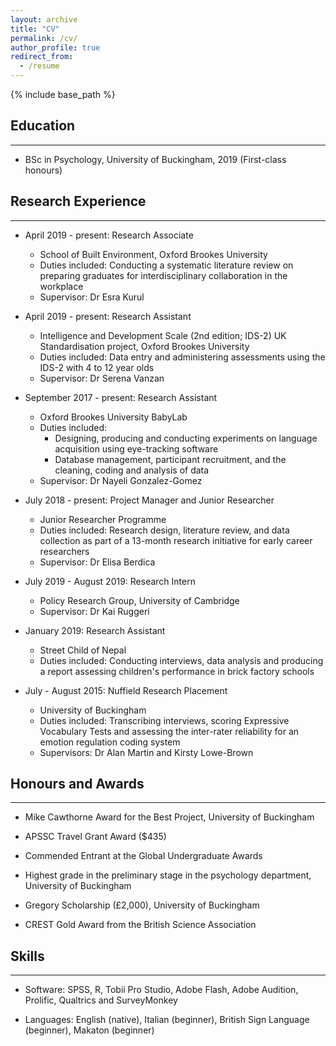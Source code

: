 ```yaml
---
layout: archive
title: "CV"
permalink: /cv/
author_profile: true
redirect_from:
  - /resume
---
```


{% include base_path %}

## Education
------
* BSc in Psychology, University of Buckingham, 2019 (First-class honours)

## Research Experience
------

* April 2019 - present: Research Associate
  * School of Built Environment, Oxford Brookes University
  * Duties included: Conducting a systematic literature review on preparing graduates for interdisciplinary collaboration in the workplace
  * Supervisor: Dr Esra Kurul
  
* April 2019 - present: Research Assistant
  * Intelligence and Development Scale (2nd edition; IDS-2) UK Standardisation project, Oxford Brookes University
  * Duties included: Data entry and administering assessments using the IDS-2 with 4 to 12 year olds
  * Supervisor: Dr Serena Vanzan
  
* September 2017 - present: Research Assistant
  * Oxford Brookes University BabyLab
  * Duties included: 
    * Designing, producing and conducting experiments on language acquisition using eye-tracking software
    * Database management, participant recruitment, and the cleaning, coding and analysis of data 
  * Supervisor: Dr Nayeli Gonzalez-Gomez

* July 2018 - present: Project Manager and Junior Researcher
  * Junior Researcher Programme
  * Duties included: Research design, literature review, and data collection as part of a 13-month research initiative for early career researchers
  * Supervisor: Dr Elisa Berdica
  
* July 2019 - August 2019: Research Intern
  * Policy Research Group, University of Cambridge
  * Supervisor: Dr Kai Ruggeri
  
* January 2019: Research Assistant
  * Street Child of Nepal
  * Duties included: Conducting interviews, data analysis and producing a report assessing children's performance in brick factory schools
  
* July - August 2015: Nuffield Research Placement
  * University of Buckingham
  * Duties included: Transcribing interviews, scoring Expressive Vocabulary Tests and assessing the inter-rater reliability for an emotion regulation coding system 
  * Supervisors: Dr Alan Martin and Kirsty Lowe-Brown
  
  
## Honours and Awards
------

* Mike Cawthorne Award for the Best Project, University of Buckingham 

* APSSC Travel Grant Award ($435)

* Commended Entrant at the Global Undergraduate Awards 

* Highest grade in the preliminary stage in the psychology department, University of Buckingham 

* Gregory Scholarship (£2,000), University of Buckingham 

* CREST Gold Award from the British Science Association


## Skills
------

* Software: SPSS, R, Tobii Pro Studio, Adobe Flash, Adobe Audition, Prolific, Qualtrics and SurveyMonkey 

* Languages: English (native), Italian (beginner), British Sign Language (beginner), Makaton (beginner)
